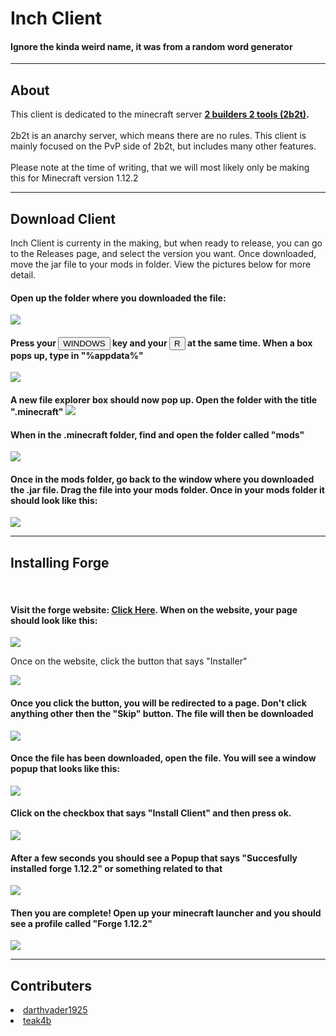 <b><h1>Inch Client</h1></b>
  <h4>Ignore the kinda weird name, it was from a random word generator</h4>
<hr>
  
  <h2>About</h2>
<p>This client is dedicated to the minecraft server <b><a href="http://en.wikipedia.org/wiki/2b2t" target="_blank">2 builders 2 tools (2b2t)</a>.</b><br><br>
  2b2t is an anarchy server, which means there are no rules. This client is mainly focused on the PvP side of 2b2t, but includes many other features.<br><br>
Please note at the time of writing, that we will most likely only be making this for Minecraft version 1.12.2
</p>
<hr>

<h2>Download Client</h2>
<p>Inch Client is currenty in the making, but when ready to release, you can go to the Releases page, and select the version you want. Once downloaded, move the jar file to your mods in folder. View the pictures below for more detail.</p>

<h4>Open up the folder where you downloaded the file:</h4>
<img src="Steps/stepone.png">
<h4>Press your <button>WINDOWS</button> key and your <button>R</button> at the same time. When a box pops up, type in "%appdata%"</h4>
<img src="steps/steptwo.png">
<h4>A new file explorer box should now pop up. Open the folder with the title ".minecraft"
  <img src="Steps/step3.png">
  <h4>When in the .minecraft folder, find and open the folder called "mods"</h4>
  <img src="Steps/step4.png">
  <h4>Once in the mods folder, go back to the window where you downloaded the .jar file. Drag the file into your mods folder. Once in your mods folder it should look like this:</h4>
  <img src="Steps/step5.png">
  <hr>
  <h2><b>Installing Forge</b></h4>
  <br>
  <h4>Visit the forge website: <a href="http://files.minecraftforge.net/maven/net/minecraftforge/forge/index_1.12.2.html" target=_blank">Click Here</a>. When on the website, your page should look like this:</h4>
    <img src="Steps/step6.png">
    <p>Once on the website, click the button that says "Installer"</p>
    <img src="Steps/step7.png">
    <h4>Once you click the button, you will be redirected to a page. Don't click anything other then the "Skip" button. The file will then be downloaded</h4>
    <img src="Steps/step8.png">
    <h4>Once the file has been downloaded, open the file. You will see a window popup that looks like this:</h4>
    <img src="Steps/step9.png">
    <h4>Click on the checkbox that says "Install Client" and then press ok.</h4>
    <img src="Steps/step10.png">
    <h4>After a few seconds you should see a Popup that says "Succesfully installed forge 1.12.2" or something related to that</h4>
    <img src="Steps/step11.png">
    <h4>Then you are complete! Open up your minecraft launcher and you should see a profile called "Forge 1.12.2"</h4>
    <img src="Steps/step12.png">
<hr>
<h2>Contributers</h2>
<dl>
  <li><a href="https://github.com/darthvader1925">darthvader1925</a></li>
  <li><a href="https://github.com/teak4b">teak4b</a></li>

